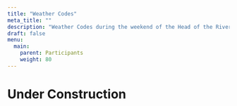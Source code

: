 ```yaml
---
title: "Weather Codes"
meta_title: ""
description: "Weather Codes during the weekend of the Head of the River Amstel"
draft: false
menu:
  main:
    parent: Participants
    weight: 80
---
```

# Under Construction